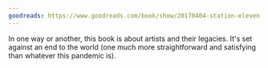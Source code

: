 ```yaml
---
goodreads: https://www.goodreads.com/book/show/20170404-station-eleven
---
```


In one way or another, this book is about artists and their legacies. It's set against an end to the world (one much more straightforward and satisfying than whatever this pandemic is).
